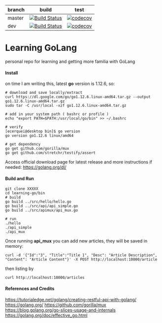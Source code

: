 |branch|build|test|
|------|-----|----|
|master|[![Build Status](https://travis-ci.org/eduardocerqueira/learning-go.svg?branch=master)](https://travis-ci.org/eduardocerqueira/learning-go)|[![codecov](https://codecov.io/gh/eduardocerqueira/learning-go/branch/master/graph/badge.svg)](https://codecov.io/gh/eduardocerqueira/learning-go)|
|dev|[![Build Status](https://travis-ci.org/eduardocerqueira/learning-go.svg?branch=dev)](https://travis-ci.org/eduardocerqueira/learning-go)|[![codecov](https://codecov.io/gh/eduardocerqueira/learning-go/branch/master/graph/badge.svg)](https://codecov.io/gh/eduardocerqueira/learning-go)|

# Learning GoLang

personal repo for learning and getting more familia with GoLang

#### Install

on time I am writing this, latest **go** version is 1.12.6, so:

```
# download and save locally/extract
curl https://dl.google.com/go/go1.12.6.linux-amd64.tar.gz --output go1.12.6.linux-amd64.tar.gz
sudo tar -C /usr/local -xzf go1.12.6.linux-amd64.tar.gz

# add in your system path ( bashrc or profile )
echo "export PATH=$PATH:/usr/local/go/bin" >> ~/.bashrc

# verify
[ecerquei@desktop bin]$ go version
go version go1.12.6 linux/amd64

# get dependency
go get github.com/gorilla/mux
go get github.com/stretchr/testify/assert
```

Access official download page for latest release and more instructions if needed: https://golang.org/dl/

#### Build and Run

```
git clone XXXXX
cd learning-go/bin
# build
go build ../src/hello/hello.go
go build ../src/api/api_simple.go
go build ../src/apimux/api_mux.go

# run
./hello
./api_simple
./api_mux
```

Once running **api_mux** you can add new articles, they will be saved in memory:

```
curl -d '{"Id":"3", "Title":"Title 1", "Desc": "Article Description", "Content": "Article Content"}' -X POST http://localhost:10000/article
```

then listing by 

```
curl http://localhost:10000/articles
```

#### References and Credits

https://tutorialedge.net/golang/creating-restful-api-with-golang/
https://golang.org/
https://github.com/gorilla/mux
https://blog.golang.org/go-slices-usage-and-internals
https://golang.org/doc/effective_go.html
